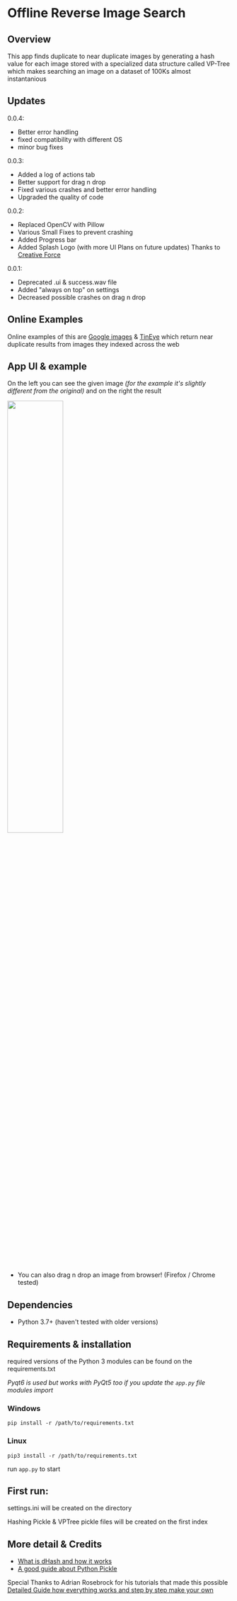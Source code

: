 # Offline Reverse Image Search

## Overview

This app finds duplicate to near duplicate images by generating a hash value for each image stored with a specialized data structure called VP-Tree which makes searching an image on a dataset of 100Ks almost instantanious

## Updates

0.0.4:
* Better error handling
* fixed compatibility with different OS
* minor bug fixes

0.0.3:
* Added a log of actions tab
* Better support for drag n drop
* Fixed various crashes and better error handling
* Upgraded the quality of code

0.0.2:
* Replaced OpenCV with Pillow
* Various Small Fixes to prevent crashing
* Added Progress bar
* Added Splash Logo (with more UI Plans on future updates) Thanks to [Creative Force](https://www.facebook.com/creativethunder.eu)

0.0.1:
* Deprecated .ui & success.wav file
* Added "always on top" on settings 
* Decreased possible crashes on drag n drop 

## Online Examples
Online examples of this are [Google images](https://images.google.com/) & [TinEye](https://tineye.com/) which return near duplicate results from images they indexed across the web

## App UI & example
On the left you can see the given image *(for the example it's slightly different from the original)* and on the right the result

<img src="https://user-images.githubusercontent.com/47922937/138560831-033acbf8-722b-493b-ad6e-927c5a90f69e.JPG" width="50%">

- You can also drag n drop an image from browser! (Firefox / Chrome tested)


## Dependencies

- Python 3.7+ (haven't tested with older versions)

## Requirements & installation

required versions of the Python 3 modules can be found on the requirements.txt

*Pyqt6 is used but works with PyQt5 too if you update the ``app.py`` file modules import*

### Windows
    pip install -r /path/to/requirements.txt
### Linux
    pip3 install -r /path/to/requirements.txt 

run ``app.py`` to start

## First run:
settings.ini will be created on the directory

Hashing Pickle & VPTree pickle files will be created on the first index 

## More detail & Credits

- [What is dHash and how it works](https://github.com/Rayraegah/dhash#difference-value-hash-dhash)<br>
- [A good guide about Python Pickle](https://zetcode.com/python/pickle/)

Special Thanks to Adrian Rosebrock for his tutorials that made this possible<br>
[Detailed Guide how everything works and step by step make your own](https://www.pyimagesearch.com/2019/08/26/building-an-image-hashing-search-engine-with-vp-trees-and-opencv/#download-the-code)


